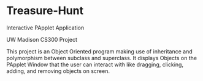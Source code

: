 # Treasure-Hunt
Interactive PApplet Application

UW Madison CS300 Project

This project is an Object Oriented program making use of inheritance and polymorphism between subclass and superclass. 
It displays Objects on the PApplet Window that the user can interact with like dragging, clicking, adding, and removing objects on screen. 
